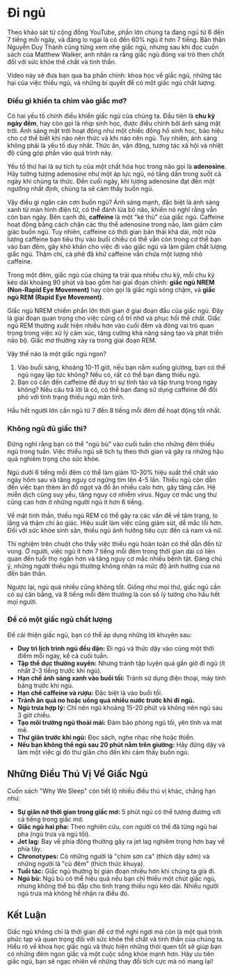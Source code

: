 # Đi ngủ

Theo khảo sát từ cộng đồng YouTube, phần lớn chúng ta đang ngủ từ 6 đến 7 tiếng mỗi ngày, và đáng lo ngại là có đến 60% ngủ ít hơn 7 tiếng. Bản thân Nguyễn Duy Thành cũng từng xem nhẹ giấc ngủ, nhưng sau khi đọc cuốn sách của Matthew Walker, anh nhận ra rằng giấc ngủ đóng vai trò then chốt đối với sức khỏe thể chất và tinh thần.

Video này sẽ đưa bạn qua ba phần chính: khoa học về giấc ngủ, những tác hại của việc thiếu ngủ, và những bí quyết để có một giấc ngủ chất lượng.

### Điều gì khiến ta chìm vào giấc mơ?

Có hai yếu tố chính điều khiển giấc ngủ của chúng ta. Đầu tiên là **chu kỳ ngày đêm**, hay còn gọi là nhịp sinh học, được điều chỉnh bởi ánh sáng mặt trời. Ánh sáng mặt trời hoạt động như một chiếc đồng hồ sinh học, báo hiệu cho cơ thể biết khi nào nên thức và khi nào nên ngủ. Tuy nhiên, ánh sáng không phải là yếu tố duy nhất. Thức ăn, vận động, tương tác xã hội và nhiệt độ cũng góp phần vào quá trình này.

Yếu tố thứ hai là sự tích tụ của một chất hóa học trong não gọi là **adenosine**. Hãy tưởng tượng adenosine như một áp lực ngủ, nó tăng dần trong suốt cả ngày khi chúng ta thức. Đến cuối ngày, khi lượng adenosine đạt đến một ngưỡng nhất định, chúng ta sẽ cảm thấy buồn ngủ.

Vậy điều gì ngăn cản cơn buồn ngủ? Ánh sáng mạnh, đặc biệt là ánh sáng xanh từ màn hình điện tử, có thể đánh lừa bộ não, khiến nó nghĩ rằng vẫn còn ban ngày. Bên cạnh đó, **caffeine** là một "kẻ thù" của giấc ngủ. Caffeine hoạt động bằng cách chặn các thụ thể adenosine trong não, làm giảm cảm giác buồn ngủ. Tuy nhiên, caffeine có thời gian bán thải khá dài, một nửa lượng caffeine bạn tiêu thụ vào buổi chiều có thể vẫn còn trong cơ thể bạn vào ban đêm, gây khó khăn cho việc đi vào giấc ngủ và làm giảm chất lượng giấc ngủ. Thậm chí, cà phê đã khử caffeine vẫn chứa một lượng nhỏ caffeine.

Trong một đêm, giấc ngủ của chúng ta trải qua nhiều chu kỳ, mỗi chu kỳ kéo dài khoảng 90 phút và bao gồm hai giai đoạn chính: **giấc ngủ NREM (Non-Rapid Eye Movement)** hay còn gọi là giấc ngủ sóng chậm, và **giấc ngủ REM (Rapid Eye Movement)**.

Giấc ngủ NREM chiếm phần lớn thời gian ở giai đoạn đầu của giấc ngủ. Đây là giai đoạn quan trọng cho việc củng cố trí nhớ và phục hồi thể chất. Giấc ngủ REM thường xuất hiện nhiều hơn vào cuối đêm và đóng vai trò quan trọng trong việc xử lý cảm xúc, tăng cường khả năng sáng tạo và phát triển não bộ. Giấc mơ thường xảy ra trong giai đoạn REM.

Vậy thế nào là một giấc ngủ ngon?

1.  Vào buổi sáng, khoảng 10-11 giờ, nếu bạn nằm xuống giường, bạn có thể ngủ ngay lập tức không? Nếu có, rất có thể bạn đang thiếu ngủ.
2.  Bạn có cần đến caffeine để duy trì sự tỉnh táo và tập trung trong ngày không? Nếu câu trả lời là có, có thể bạn đang sử dụng caffeine để đối phó với tình trạng thiếu ngủ mãn tính.

Hầu hết người lớn cần ngủ từ 7 đến 8 tiếng mỗi đêm để hoạt động tốt nhất.

### Không ngủ đủ giấc thì?

Đừng nghĩ rằng bạn có thể "ngủ bù" vào cuối tuần cho những đêm thiếu ngủ trong tuần. Việc thiếu ngủ sẽ tích tụ theo thời gian và gây ra những hậu quả nghiêm trọng cho sức khỏe.

Ngủ dưới 6 tiếng mỗi đêm có thể làm giảm 10-30% hiệu suất thể chất vào ngày hôm sau và tăng nguy cơ ngừng tim lên 4-5 lần. Thiếu ngủ còn dẫn đến việc bạn thèm ăn đồ ngọt và đồ ăn nhiều calo hơn, gây tăng cân. Hệ miễn dịch cũng suy yếu, tăng nguy cơ nhiễm virus. Nguy cơ mắc ung thư cũng cao hơn ở những người ngủ ít hơn 6 tiếng.

Về mặt tinh thần, thiếu ngủ REM có thể gây ra các vấn đề về tâm trạng, lo lắng và thậm chí ảo giác. Hiệu suất làm việc cũng giảm sút, dễ mắc lỗi hơn. Đối với sức khỏe sinh sản, thiếu ngủ ảnh hưởng tiêu cực đến cả nam và nữ.

Thí nghiệm trên chuột cho thấy việc thiếu ngủ hoàn toàn có thể dẫn đến tử vong. Ở người, việc ngủ ít hơn 7 tiếng mỗi đêm trong thời gian dài có liên quan đến tuổi thọ ngắn hơn và tăng nguy cơ mắc nhiều bệnh tật. Đáng chú ý, những người thiếu ngủ thường không nhận ra mức độ ảnh hưởng của nó đến bản thân.

Ngược lại, ngủ quá nhiều cũng không tốt. Giống như mọi thứ, giấc ngủ cần có sự cân bằng, và 8 tiếng mỗi đêm thường là con số lý tưởng cho hầu hết mọi người.

### Để có một giấc ngủ chất lượng

Để cải thiện giấc ngủ, bạn có thể áp dụng những lời khuyên sau:

* **Duy trì lịch trình ngủ đều đặn:** Đi ngủ và thức dậy vào cùng một thời điểm mỗi ngày, kể cả cuối tuần.
* **Tập thể dục thường xuyên:** Nhưng tránh tập luyện quá gần giờ đi ngủ (ít nhất 2-3 tiếng trước khi ngủ).
* **Hạn chế ánh sáng xanh vào buổi tối:** Tránh sử dụng điện thoại, máy tính bảng trước khi ngủ.
* **Hạn chế caffeine và rượu:** Đặc biệt là vào buổi tối.
* **Tránh ăn quá no hoặc uống quá nhiều nước trước khi đi ngủ.**
* **Ngủ trưa hợp lý:** Chỉ nên ngủ khoảng 15-20 phút và không nên ngủ sau 3 giờ chiều.
* **Tạo môi trường ngủ thoải mái:** Đảm bảo phòng ngủ tối, yên tĩnh và mát mẻ.
* **Thư giãn trước khi ngủ:** Đọc sách, nghe nhạc nhẹ hoặc thiền.
* **Nếu bạn không thể ngủ sau 20 phút nằm trên giường:** Hãy đứng dậy và làm một việc gì đó thư giãn cho đến khi cảm thấy buồn ngủ.

## Những Điều Thú Vị Về Giấc Ngủ

Cuốn sách "Why We Sleep" còn tiết lộ nhiều điều thú vị khác, chẳng hạn như:

* **Sự giãn nở thời gian trong giấc mơ:** 5 phút ngủ có thể tương đương với cả tiếng trong giấc mơ.
* **Giấc ngủ hai pha:** Theo nghiên cứu, con người có thể đã từng ngủ hai pha (ngủ trưa và ngủ tối).
* **Jet lag:** Bay về phía đông thường gây ra jet lag nghiêm trọng hơn bay về phía tây.
* **Chronotypes:** Có những người là "chim sơn ca" (thích dậy sớm) và những người là "cú đêm" (thích thức khuya).
* **Tuổi tác:** Giấc ngủ thường bị gián đoạn nhiều hơn khi chúng ta già đi.
* **Ngủ bù:** Ngủ bù có thể hiệu quả nếu bạn chỉ thiếu một chút giấc ngủ, nhưng không thể bù đắp cho tình trạng thiếu ngủ kéo dài. Nhiều người ngủ trưa mà không hề nhận ra điều đó.

## Kết Luận

Giấc ngủ không chỉ là thời gian để cơ thể nghỉ ngơi mà còn là một quá trình phức tạp và quan trọng đối với sức khỏe thể chất và tinh thần của chúng ta. Hiểu rõ về khoa học giấc ngủ và thực hiện những thói quen tốt sẽ giúp bạn có những đêm ngon giấc và một cuộc sống khỏe mạnh hơn. Hãy ưu tiên giấc ngủ, bạn sẽ ngạc nhiên về những thay đổi tích cực mà nó mang lại!
